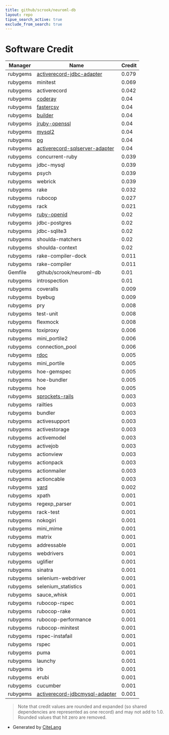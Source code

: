 ```yaml
---
title: github/scrook/neuroml-db
layout: repo
tipue_search_active: true
exclude_from_search: true
---
```

# Software Credit

|Manager|Name|Credit|
|-------|----|------|
|rubygems|[activerecord-jdbc-adapter](https://github.com/jruby/activerecord-jdbc-adapter)|0.079|
|rubygems|minitest|0.069|
|rubygems|activerecord|0.042|
|rubygems|[coderay](http://coderay.rubychan.de)|0.04|
|rubygems|[fastercsv](http://fastercsv.rubyforge.org)|0.04|
|rubygems|[builder](http://onestepback.org)|0.04|
|rubygems|[jruby-openssl](https://github.com/jruby/jruby-openssl)|0.04|
|rubygems|[mysql2](https://github.com/brianmario/mysql2)|0.04|
|rubygems|[pg](https://github.com/ged/ruby-pg)|0.04|
|rubygems|[activerecord-sqlserver-adapter](http://github.com/rails-sqlserver/activerecord-sqlserver-adapter)|0.04|
|rubygems|concurrent-ruby|0.039|
|rubygems|jdbc-mysql|0.039|
|rubygems|psych|0.039|
|rubygems|webrick|0.039|
|rubygems|rake|0.032|
|rubygems|rubocop|0.027|
|rubygems|rack|0.021|
|rubygems|[ruby-openid](https://github.com/openid/ruby-openid)|0.02|
|rubygems|jdbc-postgres|0.02|
|rubygems|jdbc-sqlite3|0.02|
|rubygems|shoulda-matchers|0.02|
|rubygems|shoulda-context|0.02|
|rubygems|rake-compiler-dock|0.011|
|rubygems|rake-compiler|0.011|
|Gemfile|github/scrook/neuroml-db|0.01|
|rubygems|introspection|0.01|
|rubygems|coveralls|0.009|
|rubygems|byebug|0.009|
|rubygems|pry|0.008|
|rubygems|test-unit|0.008|
|rubygems|flexmock|0.008|
|rubygems|toxiproxy|0.006|
|rubygems|mini_portile2|0.006|
|rubygems|connection_pool|0.006|
|rubygems|[rdoc](https://ruby.github.io/rdoc)|0.005|
|rubygems|mini_portile|0.005|
|rubygems|hoe-gemspec|0.005|
|rubygems|hoe-bundler|0.005|
|rubygems|hoe|0.005|
|rubygems|[sprockets-rails](https://github.com/rails/sprockets-rails)|0.003|
|rubygems|railties|0.003|
|rubygems|bundler|0.003|
|rubygems|activesupport|0.003|
|rubygems|activestorage|0.003|
|rubygems|activemodel|0.003|
|rubygems|activejob|0.003|
|rubygems|actionview|0.003|
|rubygems|actionpack|0.003|
|rubygems|actionmailer|0.003|
|rubygems|actioncable|0.003|
|rubygems|[yard](http://yardoc.org)|0.002|
|rubygems|xpath|0.001|
|rubygems|regexp_parser|0.001|
|rubygems|rack-test|0.001|
|rubygems|nokogiri|0.001|
|rubygems|mini_mime|0.001|
|rubygems|matrix|0.001|
|rubygems|addressable|0.001|
|rubygems|webdrivers|0.001|
|rubygems|uglifier|0.001|
|rubygems|sinatra|0.001|
|rubygems|selenium-webdriver|0.001|
|rubygems|selenium_statistics|0.001|
|rubygems|sauce_whisk|0.001|
|rubygems|rubocop-rspec|0.001|
|rubygems|rubocop-rake|0.001|
|rubygems|rubocop-performance|0.001|
|rubygems|rubocop-minitest|0.001|
|rubygems|rspec-instafail|0.001|
|rubygems|rspec|0.001|
|rubygems|puma|0.001|
|rubygems|launchy|0.001|
|rubygems|irb|0.001|
|rubygems|erubi|0.001|
|rubygems|cucumber|0.001|
|rubygems|[activerecord-jdbcmysql-adapter](https://github.com/jruby/activerecord-jdbc-adapter)|0.001|


> Note that credit values are rounded and expanded (so shared dependencies are represented as one record) and may not add to 1.0. Rounded values that hit zero are removed.


- Generated by [CiteLang](https://github.com/vsoch/citelang)
